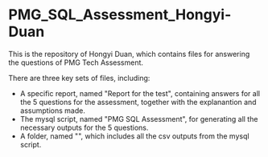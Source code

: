 # PMG_SQL_Assessment_Hongyi-Duan
This is the repository of Hongyi Duan, which contains files for answering the questions of PMG Tech Assessment.

There are three key sets of files, including:
​ 
* A specific report, named "Report for the test", containing answers for all the 5 questions for the assessment, together with the explanantion and assumptions made.
​ 
* The mysql script, named "PMG SQL Assessment", for generating all the necessary outputs for the 5 questions.
​ 
* A folder, named "", which includes all the csv outputs from the mysql script.
